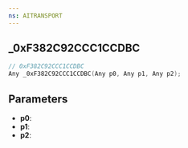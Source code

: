 ```yaml
---
ns: AITRANSPORT
---
```

## _0xF382C92CCC1CCDBC

```c
// 0xF382C92CCC1CCDBC
Any _0xF382C92CCC1CCDBC(Any p0, Any p1, Any p2);
```

## Parameters
* **p0**:
* **p1**:
* **p2**:
